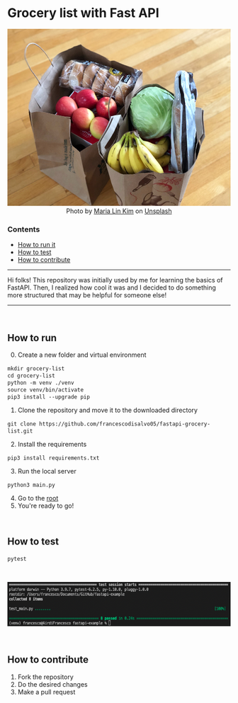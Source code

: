# Grocery list with Fast API

<p align="center">
  <img src="https://github.com/francescodisalvo05/fastapi-grocery-list/blob/main/images/wallpaper.jpg" height="400px"/> <br />
  Photo by <a href="https://unsplash.com/@mrsmaria?utm_source=unsplash&utm_medium=referral&utm_content=creditCopyText">Maria Lin Kim</a> on <a href="https://unsplash.com/s/photos/grocery-list?utm_source=unsplash&utm_medium=referral&utm_content=creditCopyText">Unsplash</a>
</p>

### Contents
- [How to run it](#howtorun)
- [How to test](#test)
- [How to contribute](#howtocontribute)

------------------------

<a name="description"/>

Hi folks! This repository was initially used by me for learning the basics of FastAPI. Then, I realized how cool it was and I decided to do something more structured that may be helpful for someone else!

___________________
<br />

<a name="howtorun"/>

## How to run
0. Create a new folder and virtual environment
```
mkdir grocery-list
cd grocery-list
python -m venv ./venv
source venv/bin/activate
pip3 install --upgrade pip
```
1. Clone the repository and move it to the downloaded directory
```
git clone https://github.com/francescodisalvo05/fastapi-grocery-list.git
```
2. Install the requirements
```
pip3 install requirements.txt
```

3. Run the local server
```
python3 main.py
```

4. Go to the [root](http://localhost:8000")
5. You're ready to go! 

<br />

<a name="test"/>

## How to test
```
pytest
```

<br />
<p align="center">
  <img src="https://github.com/francescodisalvo05/fastapi-grocery-list/blob/main/images/pytest.png" height="100px"/>
</p>

<br />

<a name="howtocontribute"/>

## How to contribute
1. Fork the repository
2. Do the desired changes
3. Make a pull request


